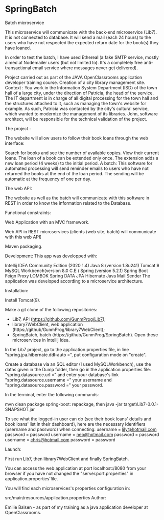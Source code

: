 # SpringBatch
Batch microservice

This microservice will communicate with the back-end microservice (Lib7).
It is not connected to database.
It will send a mail (each 24 hours) to the users who have not respected the expected return date for the book(s) they have loaned.

In order to test the batch, I have used Ethereal (a fake SMTP service, mostly aimed at Nodemailer users (but not limited to). It's a completely free anti-transactional email service where messages never get delivered).



Project carried out as part of the JAVA OpenClassrooms application developer training course. Creation of a city library management site. Context : You work in the Information System Department (ISD) of the town hall of a large city, under the direction of Patricia, the head of the service. The IT department is in charge of all digital processing for the town hall and the structures attached to it, such as managing the town's website for example. As such, Patricia was contacted by the city's cultural service, which wanted to modernize the management of its libraries. John, software architect, will be responsible for the technical validation of the project.

The project :

The website will allow users to follow their book loans through the web interface:

Search for books and see the number of available copies. View their current loans. The loan of a book can be extended only once. The extension adds a new loan period (4 weeks) to the initial period. A batch: This software for automated processing will send reminder emails to users who have not returned the books at the end of the loan period. The sending will be automatic at the frequency of one per day.

The web API:

The website as well as the batch will communicate with this software in REST in order to know the information related to the Database.

Functional constraints:

Web Application with an MVC framework.

Web API in REST microservices (clients (web site, batch) will communicate with this web API)

Maven packaging.

Development: This app was developped with:

Intellij IDEA Community Edition (2020 1.4)
Java 8 (version 1.8u241)
Tomcat 9
MySQL Workbench(version 8.0 C.E.)
Spring (version 5.2.1)
Spring Boot
Feign Proxy
LOMBOK
Spring DATA JPA Hibernate
Java Mail Sender
The application was developed according to a microservice architecture.

Installation:

Install Tomcat(9).

Make a git clone of the following repositories:

- Lib7, API (https://github.com/GunmProg/Lib7);
- library7WebClient, web application (https://github/GunmProg/library7WebClient);
- SpringBatch, batch (https://github/GunmProg/SpringBatch).
Open these microservices in Intellij Idea.

In the Lib7 project, go to the application.properties file, in line "spring.jpa.hibernate.ddl-auto =", put configuration mode on "create".

Create a database via an SQL editor (I used MySQLWorkbench), use the datas given in the Dump folder, then go in the application.properties file: "spring.datasource.url =" and enter your database's link "spring.datasource.username =" your username and "spring.datasource.password =" your password.

In the terminal, enter the following commands:

mvn clean package spring-boot: repackage, then java -jar target\Lib7-0.0.1-SNAPSHOT.jar

To see what the logged-in user can do (see their book loans' details and book loans' list in their dashboard), here are the necessary identifiers (username and password) when connecting: username = lily@hotmail.com password = password username = neo@hotmail.com password = password username = chris@hotmail.com password = password

Launch:

First run Lib7, then library7WebClient and finally SpringBatch.

You can access the web application at port localhost:/8080 from your browser if you have not changed the "server.port.properties" in application.properties'file.

You will find each microservices's properties configuration in:

src/main/resources/application.properties
Author:

Emilie Balsen - as part of my training as a java application developer at OpenClassrooms.
